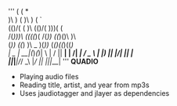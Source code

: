 '''
 (                (        *          
 )\ )       (     )\ )   (  `         
(()/( (     )\   (()/(   )\))(   (    
 /(_)))\ ((((_)(  /(_)) ((_)()\  )\   
(_)) ((_) )\ _ )\(_))_  (_()((_)((_)  
| _ \| __|(_)_\(_)|   \ |  \/  || __| 
|   /| _|  / _ \  | |) || |\/| || _|  
|_|_\|___|/_/ \_\ |___/ |_|  |_||___| 
'''
**QUADIO**  
 - Playing audio files
 - Reading title, artist, and year from mp3s
 - Uses jaudiotagger and jlayer as dependencies